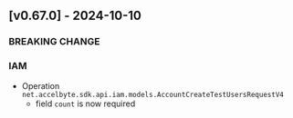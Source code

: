 <a name="v0.67.0"></a>
## [v0.67.0] - 2024-10-10

### BREAKING CHANGE

### IAM
- Operation `net.accelbyte.sdk.api.iam.models.AccountCreateTestUsersRequestV4`
  - field `count` is now required